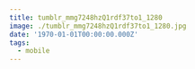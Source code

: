 ```yaml
---
title: tumblr_mmg7248hzQ1rdf37to1_1280
image: ./tumblr_mmg7248hzQ1rdf37to1_1280.jpg
date: '1970-01-01T00:00:00.000Z'
tags:
  - mobile
---
```


